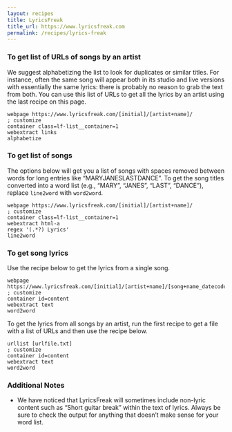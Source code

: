 ```yaml
---
layout: recipes
title: LyricsFreak
title_url: https://www.lyricsfreak.com
permalink: /recipes/lyrics-freak
---
```


### To get list of URLs of songs by an artist

We suggest alphabetizing the list to look for duplicates or similar titles. For instance, often the same song will appear both in its studio and live versions with essentially the same lyrics: there is probably no reason to grab the text from both. You can use this list of URLs to get all the lyrics by an artist using the last recipe on this page.

```
webpage https://www.lyricsfreak.com/[initial]/[artist+name]/            ; customize
container class=lf-list__container=1
webextract links
alphabetize
```

### To get list of songs

The options below will get you a list of songs with spaces removed between words for long entries like “MARYJANESLASTDANCE”. To get the song titles converted into a word list (e.g., “MARY”, “JANES”, “LAST”, “DANCE”), replace `line2word` with `word2word`.

```
webpage https://www.lyricsfreak.com/[initial]/[artist+name]/            ; customize
container class=lf-list__container=1
webextract html-a
regex '(.*?) Lyrics'
line2word
```

### To get song lyrics

Use the recipe below to get the lyrics from a single song. 

```
webpage https://www.lyricsfreak.com/[initial]/[artist+name]/[song+name_datecode]      ; customize
container id=content
webextract text
word2word
```

To get the lyrics from all songs by an artist, run the first recipe to get a file with a list of URLs and then use the recipe below.

```
urllist [urlfile.txt]                                                   ; customize
container id=content
webextract text
word2word
```

### Additional Notes

*  We have noticed that LyricsFreak will sometimes include non-lyric content such as “Short guitar break” within the text of lyrics. Always be sure to check the output for anything that doesn’t make sense for your word list.
